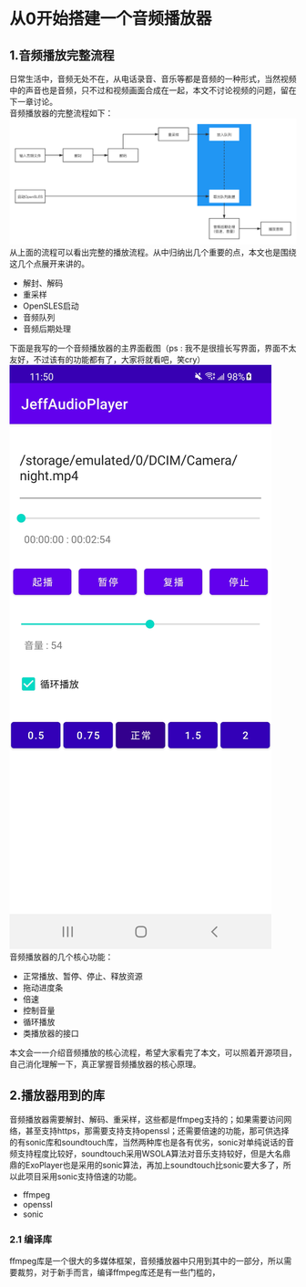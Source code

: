 # 从0开始搭建一个音频播放器
## 1.音频播放完整流程
日常生活中，音频无处不在，从电话录音、音乐等都是音频的一种形式，当然视频中的声音也是音频，只不过和视频画面合成在一起，本文不讨论视频的问题，留在下一章讨论。<br>
音频播放器的完整流程如下：<br>
![音频播放器流程](./audioplayer/音频播放器完整流程.png)<br>
从上面的流程可以看出完整的播放流程。从中归纳出几个重要的点，本文也是围绕这几个点展开来讲的。
- 解封、解码
- 重采样
- OpenSLES启动
- 音频队列
- 音频后期处理

下面是我写的一个音频播放器的主界面截图（ps : 我不是很擅长写界面，界面不太友好，不过该有的功能都有了，大家将就看吧，笑cry）<br>
![音频播放器截图](./audioplayer/JeffAudioPlayer.jpg)<br>
音频播放器的几个核心功能：<br>
- 正常播放、暂停、停止、释放资源
- 拖动进度条
- 倍速
- 控制音量
- 循环播放
- 类播放器的接口

本文会一一介绍音频播放的核心流程，希望大家看完了本文，可以照着开源项目，自己消化理解一下，真正掌握音频播放器的核心原理。<br>
## 2.播放器用到的库
音频播放器需要解封、解码、重采样，这些都是ffmpeg支持的；如果需要访问网络，甚至支持https，那需要支持支持openssl；还需要倍速的功能，那可供选择的有sonic库和soundtouch库，当然两种库也是各有优劣，sonic对单纯说话的音频支持程度比较好，soundtouch采用WSOLA算法对音乐支持较好，但是大名鼎鼎的ExoPlayer也是采用的sonic算法，再加上soundtouch比sonic要大多了，所以此项目采用sonic支持倍速的功能。
- ffmpeg
- openssl
- sonic

### 2.1 编译库
ffmpeg库是一个很大的多媒体框架，音频播放器中只用到其中的一部分，所以需要裁剪，对于新手而言，编译ffmpeg库还是有一些门槛的，
